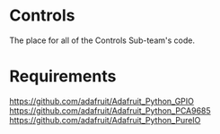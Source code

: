 # Controls
The place for all of the Controls Sub-team's code.

# Requirements
https://github.com/adafruit/Adafruit_Python_GPIO
https://github.com/adafruit/Adafruit_Python_PCA9685
https://github.com/adafruit/Adafruit_Python_PureIO
